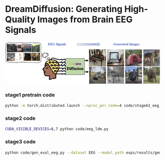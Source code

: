 # DreamDiffusion: Generating High-Quality Images from Brain EEG Signals
<p align="center">
<img src=assets/eeg_teaser.png />
</p>


### stage1 pretrain code

```sh
python -m torch.distributed.launch --nproc_per_node=4 code/stageA1_eeg_pretrain.py
```

### stage2 code

```sh
CUDA_VISIBLE_DEVICES=6,7 python code/eeg_ldm.py
```

### stage3 code

```sh
python code/gen_eval_eeg.py --dataset EEG --model_path exps/results/generation/12-07-2024-00-49-39/checkpoint_eLDM.pth
```